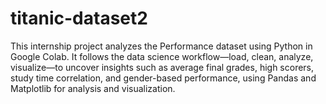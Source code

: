 # titanic-dataset2
This internship project analyzes the Performance dataset using Python in Google Colab. It follows the data science workflow—load, clean, analyze, visualize—to uncover insights such as average final grades, high scorers, study time correlation, and gender-based performance, using Pandas and Matplotlib for analysis and visualization.
